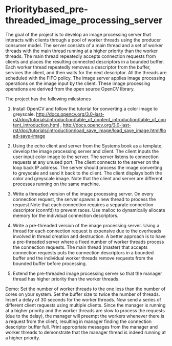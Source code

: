 # Prioritybased_pre-threaded_image_processing_server

The goal of the project is to develop an image processing server that interacts with clients through a pool of worker threads using the producer consumer model. The server consists of a main thread and a set of worker threads with the main thread running at a higher priority than the worker threads. The main thread repeatedly accepts connection requests from clients and places the resulting connected descriptors in a bounded buffer. Each worker thread repeatedly removes a descriptor from the buffer, services the client, and then waits for the next descriptor. All the threads are scheduled with the FIFO policy. The image server applies image processing operations on the image input by the client. These image processing operations are derived from the open source OpenCV library.

The project has the following milestones

1. Install OpenCV and follow the tutorial for converting a color image to greyscale. http://docs.opencv.org/3.0-last-rst/doc/tutorials/introduction/table_of_content_introduction/table_of_content_introduction.html , http://docs.opencv.org/3.0-last-rst/doc/tutorials/introduction/load_save_image/load_save_image.html#load-save-image

2. Using the echo client and server from the Systems book as a template, develop the image processing server and client. The client inputs the user input color image to the server. The server listens to connection requests at any unused port. The client connects to the server on the loop back IP address. The server should process the image converting to greyscale and send it back to the client. The client displays both the color and greyscale image. Note that the client and server are different processes running on the same machine.

3. Write a threaded version of the image processing server. On every connection request, the server spawns a new thread to process the request.Note that each connection requires a separate connection descriptor (connfd) to prevent races. Use malloc to dynamically allocate memory for the individual connection descriptors.

4. Write a pre-threaded version of the image processing server. Using a thread for each connection request is expensive due to the overheads involved in thread creation and destruction. A better approach is to have a pre-threaded server where a fixed number of worker threads process the connection requests. The main thread (master) that accepts connection requests puts the connection descriptors in a bounded buffer and the individual worker threads remove requests from the bounded buffer before processing.

5. Extend the pre-threaded image processing server so that the manager thread has higher priority than the worker threads.

Demo: Set the number of worker threads to the one less than the number of cores on your system. Set the buffer size to twice the number of threads. Insert a delay of 30 seconds for the worker threads. Now send a series of different client requests using multiple clients. Since the manager is running at a higher priority and the worker threads are slow to process the requests (due to the delay), the manager will preempt the workers whenever there is a request from the client, resulting in manager finding the connection descriptor buffer full. Print appropriate messages from the manager and worker threads to demonstrate that the manager thread is indeed running at a higher priority.
